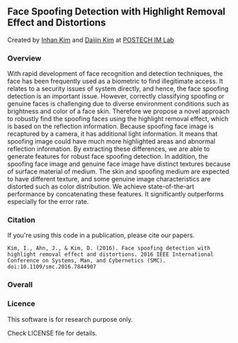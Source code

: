 ## Face Spoofing Detection with Highlight Removal Effect and Distortions
Created by [Inhan Kim](http://imlab.postech.ac.kr/members.htm) and [Daijin Kim](http://imlab.postech.ac.kr/members_d.htm) at [POSTECH IM Lab](http://imlab.postech.ac.kr)

### Overview
With rapid development of face recognition and detection techniques, the face has been frequently used as a biometric to find illegitimate access. It relates to a security issues of system directly, and hence, the face spoofing detection is an important issue. However, correctly classifying spoofing or genuine faces is challenging due to diverse environment conditions such as brightness and color of a face skin. Therefore we propose a novel approach to robustly find the spoofing faces using the highlight removal effect, which is based on the reflection information. Because spoofing face image is recaptured by a camera, it has additional light information. It means that spoofing image could have much more highlighted areas and abnormal reflection information. By extracting these differences, we are able to generate features for robust face spoofing detection. In addition, the spoofing face image and genuine face image have distinct textures because of surface material of medium. The skin and spoofing medium are expected to have different texture, and some genuine image characteristics are distorted such as color distribution. We achieve state-of-the-art performance by concatenating these features. It significantly outperforms especially for the error rate.


### Citation

If you're using this code in a publication, please cite our papers.
```     
Kim, I., Ahn, J., & Kim, D. (2016). Face spoofing detection with highlight removal effect and distortions. 2016 IEEE International Conference on Systems, Man, and Cybernetics (SMC). doi:10.1109/smc.2016.7844907
```


### Overall





### Licence

This software is for research purpose only.

Check LICENSE file for details.


